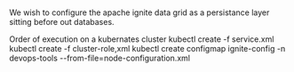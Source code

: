 #
We wish to configure the apache ignite  data grid as a persistance layer sitting before out databases.

Order of execution on a kubernates cluster
kubectl create -f service.xml
kubectl create -f cluster-role,xml
kubectl create configmap ignite-config -n devops-tools --from-file=node-configuration.xml
